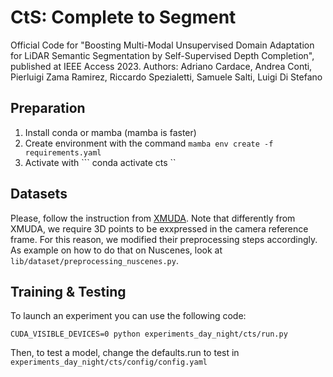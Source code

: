 # CtS: Complete to Segment
Official Code for "Boosting Multi-Modal Unsupervised Domain Adaptation for LiDAR Semantic Segmentation by Self-Supervised Depth Completion", published at IEEE Access 2023. Authors: Adriano Cardace, Andrea Conti, Pierluigi Zama Ramirez, Riccardo Spezialetti, Samuele Salti, Luigi Di Stefano


## Preparation

1) Install conda or mamba (mamba is faster)
2) Create environment with the command  ``` mamba env create -f requirements.yaml ```
3) Activate with ``` conda activate cts ``


## Datasets
Please, follow the instruction from [XMUDA](https://github.com/valeoai/xmuda).
Note that differently from XMUDA, we require 3D points to be exxpressed in the camera reference frame. For this reason, we modified their preprocessing steps accordingly. As example on how to do that on Nuscenes, look at `lib/dataset/preprocessing_nuscenes.py`.


## Training & Testing

To launch an experiment you can use the following code:

`CUDA_VISIBLE_DEVICES=0 python experiments_day_night/cts/run.py`

Then, to test a model, change the defaults.run to test in `experiments_day_night/cts/config/config.yaml`